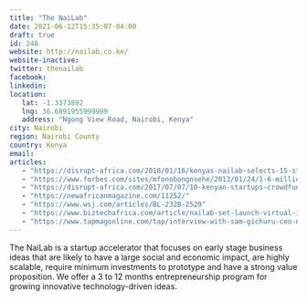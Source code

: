 ```yaml
---
title: "The NaiLab"
date: 2021-06-12T15:35:07-04:00
draft: true
id: 248
website: http://nailab.co.ke/
website-inactive: 
twitter: thenailab
facebook: 
linkedin: 
location: 
   lat: -1.3373892
   lng: 36.6891955999999
   address: "Ngong View Road, Nairobi, Kenya"
city: Nairobi
region: Nairobi County
country: Kenya
email: 
articles:
   - "https://disrupt-africa.com/2018/01/16/kenyas-nailab-selects-15-startups-for-make-it-accelerator/"
   - "https://www.forbes.com/sites/mfonobongnsehe/2013/01/24/1-6-million-tech-incubation-program-launched-in-kenya/?sh=71e50cda6280"
   - "https://disrupt-africa.com/2017/07/07/10-kenyan-startups-crowdfund-with-nailab-help/"
   - "https://newafricanmagazine.com/11252/"
   - "https://www.wsj.com/articles/BL-232B-2529"
   - "https://www.biztechafrica.com/article/nailab-set-launch-virtual-incubation-pilot/5153/"
   - "https://www.tapmagonline.com/tap/interview-with-sam-gichuru-ceo-nailab"
---
```

The NaiLab is a startup accelerator that focuses on early stage business ideas that are likely to have a large social and economic impact, are highly scalable, require minimum investments to prototype and have a strong value proposition. We offer a 3 to 12 months entrepreneurship program for growing innovative technology-driven ideas.  
